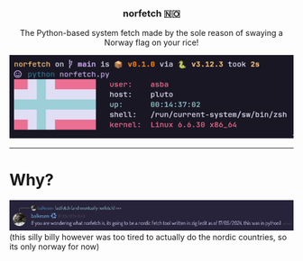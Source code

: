 <center>
  <h3>norfetch 🇳🇴</h3>
  <p>The Python-based system fetch made by the sole reason of swaying a Norway flag on your rice!</p>
  <img src="./assets/screenshot.png">
</center>

---

# Why?

![this is why lmao](./assets/why.png)
(this silly billy however was too tired to actually do the nordic countries, so its only norway for now)
